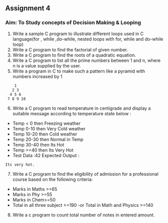 ## Assignment 4
### Aim: To Study concepts of Decision Making & Looping
1. Write a sample C program to illustrate different loops used in C language(for ,
while ,do-while, nested loops with for, while and do-while loop)
2. Write a C program to find the factorial of given number.
3. Write a C program to find the roots of a quadratic equation.
4. Write a C program to list all the prime numbers between 1 and n, where n is a
value
supplied by the user.
5. Write a program in C to make such a pattern like a pyramid with numbers
increased by 1
```
    1
   2 3
  4 5 6
 7 8 9 10
```
6. Write a C program to read temperature in centigrade and display a suitable
message
according to temperature state below :
- Temp &lt; 0 then Freezing weather
- Temp 0-10 then Very Cold weather
- Temp 10-20 then Cold weather
- Temp 20-30 then Normal in Temp
- Temp 30-40 then Its Hot
- Temp &gt;=40 then Its Very Hot
- Test Data :42
Expected Output :
```
Its very hot.
```
7. Write a C program to find the eligibility of admission for a professional course
based on the following criteria:
- Marks in Maths &gt;=65
- Marks in Phy &gt;=55
- Marks in Chem&gt;=50
- Total in all three subject &gt;=190
-or Total in Math and Physics &gt;=140
8. Write a c program to count total number of notes in entered amount.

